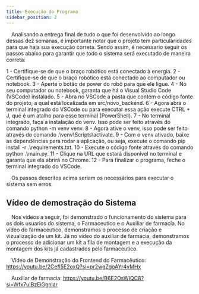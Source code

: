```yaml
---
title: Execução do Programa
sidebar_position: 2
---
```


&emsp;Analisando a entrega final de tudo o que foi desenvolvido ao longo dessas dez semanas, é importante notar que o projeto tem particularidades para que haja sua execução correta. Sendo assim, é necessario seguir os passos abaixo para garantir que todo o sistema será executado de maneira correta:

1 - Certifique-se de que o braço robótico está conectado à energia.
2 - Certifique-se de que o braço robótico está conectado ao computador ou notebook.
3 - Aperte o botão de power do robô para que ele ligue.
4 - No seu computador ou notebook, garanta que há o Visual Studio Code (VSCode) instalado.
5 - Abra no VSCode a pasta que contém o código fonte do projeto, a qual está localizada em src/novo_backend.
6 - Agora abra o terminal integrado do VSCode ou para executar essa ação execute CTRL + J, que é um atalho para esse terminal (PowerShell).
7 - No terminal integrado, faça a instalação do venv. Isso pode ser feito através do comando python -m venv venv.
8 - Agora ative o venv, isso pode ser feito através do comando .\venv\Scripts\activate.
9 - Com o venv ativado, baixe as dependências para rodar a aplicação, ou seja, execute o comando pip install -r .\requirements.txt.
10 - Execute o código fonte através do comando python .\main.py.
11 - Clique na URL que estará disponível no terminal e garanta que ela abrirá no Chrome.
12 - Para finalizar o programa, feche o terminal integrado do VSCode.

&emsp;Os passos descritos acima seriam os necessários para executar o sistema sem erros.

## Vídeo de demostração do Sistema

&emsp;Nos vídeos a seguir, foi demonstrado o funcionamento do sistema para os dois usuarios do sistema, o Farmaceutico e o Auxiliar de farmacia. No vídeo do farmaceutico, demonstramos o processo de criação e vizualização de um kit. Já no video do auxiliar de farmacia, demonstramos o processo de adicionar um kit a fila de montagem e a execução da montagem dos kits já cadastrados pelo farmaceutico.

&emsp;Vídeo de Demonstração do Frontend do Farmacêutico:
https://youtu.be/2Cefl5E2oxQ?si=pr2wgZgoAYr4vMHx

&emsp;Auxiliar de farmacia:
https://youtu.be/B6E2OsWIQC8?si=Wfx7uIBzEiGgnlar









